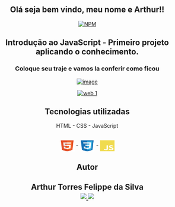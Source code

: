 
<div align="center"> 
 
## Olá seja bem vindo, meu nome e Arthur!!

[![NPM](https://img.shields.io/npm/l/react)](https://github.com/Thur17/Introducao_ao_JavaScript/blob/master/licence)

## Introdução ao JavaScript - Primeiro projeto aplicando o conhecimento.
 
### Coloque seu traje e vamos la conferir como ficou
[![image](https://user-images.githubusercontent.com/88401848/175353653-dfa18f7a-768d-4bab-90f3-5c6c302af982.png)](https://thur17.github.io/Introducao_ao_JavaScript/)

[![web 1](https://raw.githubusercontent.com/Thur17/Introducao_ao_JavaScript/master/assets/img/Projeto%20java.png)](https://thur17.github.io/Introducao_ao_JavaScript/)
 
## Tecnologias utilizadas 
 HTML - CSS - JavaScript
 
<div>
  <div style="display: inline_block"><br>
   <img align="center" alt="thur-HTML" height="30" width="40" src="https://raw.githubusercontent.com/devicons/devicon/master/icons/html5/html5-original.svg"> -
   <img align="center" alt="thur-CSS" height="30" width="40" src="https://raw.githubusercontent.com/devicons/devicon/master/icons/css3/css3-original.svg"> -
    <img align="center" alt="thur-JavaSript" height="30" width="40"src="https://raw.githubusercontent.com/devicons/devicon/master/icons/javascript/javascript-plain.svg">
    
</div>
 
 <h2> Autor
 <h2>Arthur Torres Felippe da Silva <br>

<div>
   <a href = "mailto:arthurthur17@gmail.com"><img src="https://img.shields.io/badge/-Gmail-%23333?style=for-the-badge&logo=gmail&logoColor=white" target="_blank">   </a>
   <a href="https://www.linkedin.com/in/arthur-felippe-5843ab21" target="_blank"><img src="https://img.shields.io/badge/-LinkedIn-%230077B5?style=for-the-badge&logo=linkedin&logoColor=white" target="_blank"></a> 
</div>
